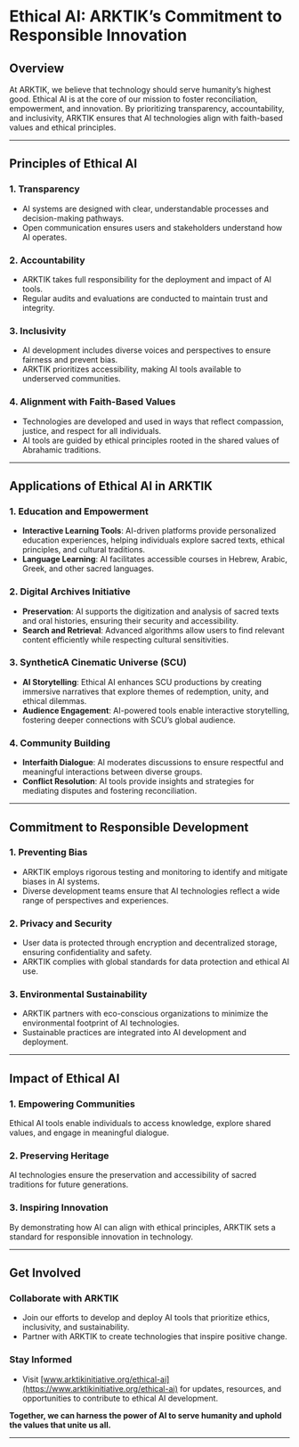 # **Ethical AI: ARKTIK’s Commitment to Responsible Innovation**

## **Overview**

At ARKTIK, we believe that technology should serve humanity’s highest good. Ethical AI is at the core of our mission to foster reconciliation, empowerment, and innovation. By prioritizing transparency, accountability, and inclusivity, ARKTIK ensures that AI technologies align with faith-based values and ethical principles.

---

## **Principles of Ethical AI**

### **1. Transparency**
- AI systems are designed with clear, understandable processes and decision-making pathways.
- Open communication ensures users and stakeholders understand how AI operates.

### **2. Accountability**
- ARKTIK takes full responsibility for the deployment and impact of AI tools.
- Regular audits and evaluations are conducted to maintain trust and integrity.

### **3. Inclusivity**
- AI development includes diverse voices and perspectives to ensure fairness and prevent bias.
- ARKTIK prioritizes accessibility, making AI tools available to underserved communities.

### **4. Alignment with Faith-Based Values**
- Technologies are developed and used in ways that reflect compassion, justice, and respect for all individuals.
- AI tools are guided by ethical principles rooted in the shared values of Abrahamic traditions.

---

## **Applications of Ethical AI in ARKTIK**

### **1. Education and Empowerment**
- **Interactive Learning Tools**: AI-driven platforms provide personalized education experiences, helping individuals explore sacred texts, ethical principles, and cultural traditions.
- **Language Learning**: AI facilitates accessible courses in Hebrew, Arabic, Greek, and other sacred languages.

### **2. Digital Archives Initiative**
- **Preservation**: AI supports the digitization and analysis of sacred texts and oral histories, ensuring their security and accessibility.
- **Search and Retrieval**: Advanced algorithms allow users to find relevant content efficiently while respecting cultural sensitivities.

### **3. SyntheticA Cinematic Universe (SCU)**
- **AI Storytelling**: Ethical AI enhances SCU productions by creating immersive narratives that explore themes of redemption, unity, and ethical dilemmas.
- **Audience Engagement**: AI-powered tools enable interactive storytelling, fostering deeper connections with SCU’s global audience.

### **4. Community Building**
- **Interfaith Dialogue**: AI moderates discussions to ensure respectful and meaningful interactions between diverse groups.
- **Conflict Resolution**: AI tools provide insights and strategies for mediating disputes and fostering reconciliation.

---

## **Commitment to Responsible Development**

### **1. Preventing Bias**
- ARKTIK employs rigorous testing and monitoring to identify and mitigate biases in AI systems.
- Diverse development teams ensure that AI technologies reflect a wide range of perspectives and experiences.

### **2. Privacy and Security**
- User data is protected through encryption and decentralized storage, ensuring confidentiality and safety.
- ARKTIK complies with global standards for data protection and ethical AI use.

### **3. Environmental Sustainability**
- ARKTIK partners with eco-conscious organizations to minimize the environmental footprint of AI technologies.
- Sustainable practices are integrated into AI development and deployment.

---

## **Impact of Ethical AI**

### **1. Empowering Communities**
Ethical AI tools enable individuals to access knowledge, explore shared values, and engage in meaningful dialogue.

### **2. Preserving Heritage**
AI technologies ensure the preservation and accessibility of sacred traditions for future generations.

### **3. Inspiring Innovation**
By demonstrating how AI can align with ethical principles, ARKTIK sets a standard for responsible innovation in technology.

---

## **Get Involved**

### **Collaborate with ARKTIK**
- Join our efforts to develop and deploy AI tools that prioritize ethics, inclusivity, and sustainability.
- Partner with ARKTIK to create technologies that inspire positive change.

### **Stay Informed**
- Visit [www.arktikinitiative.org/ethical-ai](https://www.arktikinitiative.org/ethical-ai) for updates, resources, and opportunities to contribute to ethical AI development.

**Together, we can harness the power of AI to serve humanity and uphold the values that unite us all.**

---
